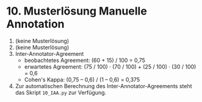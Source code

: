 # 10. Musterlösung Manuelle Annotation

1. (keine Musterlösung)
2. (keine Musterlösung)
3. Inter-Annotator-Agreement
   - beobachtetes Agreement: (60 + 15) / 100 = 0,75
   - erwartetes Agreement: (75 / 100) · (70 / 100) + (25 / 100) · (30 / 100)
     = 0,6
   - Cohen's Kappa: (0,75 – 0,6) / (1 – 0,6) = 0,375
4. Zur automatischen Berechnung des Inter-Annotator-Agreements steht das Skript
   `10_IAA.py` zur Verfügung.
